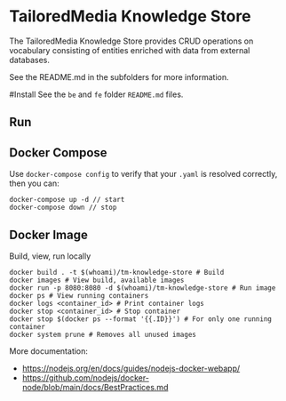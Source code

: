 # TailoredMedia Knowledge Store

The TailoredMedia Knowledge Store provides CRUD operations on vocabulary consisting of entities enriched with data from external databases.

See the README.md in the subfolders for more information.

#Install
See the `be` and `fe` folder `README.md` files.

## Run

## Docker Compose
Use `docker-compose config` to verify that your `.yaml` is resolved correctly, then you can:

```shell 
docker-compose up -d // start
docker-compose down // stop
```

## Docker Image

Build, view, run locally

```shell
docker build . -t $(whoami)/tm-knowledge-store # Build
docker images # View build, available images
docker run -p 8080:8080 -d $(whoami)/tm-knowledge-store # Run image
docker ps # View running containers
docker logs <container_id> # Print container logs
docker stop <container_id> # Stop container
docker stop $(docker ps --format '{{.ID}}') # For only one running container
docker system prune # Removes all unused images
```

More documentation:

* https://nodejs.org/en/docs/guides/nodejs-docker-webapp/
* https://github.com/nodejs/docker-node/blob/main/docs/BestPractices.md
